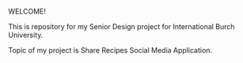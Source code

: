 WELCOME!

This is repository for my Senior Design project for International Burch University.

Topic of my project is Share Recipes Social Media Application.
